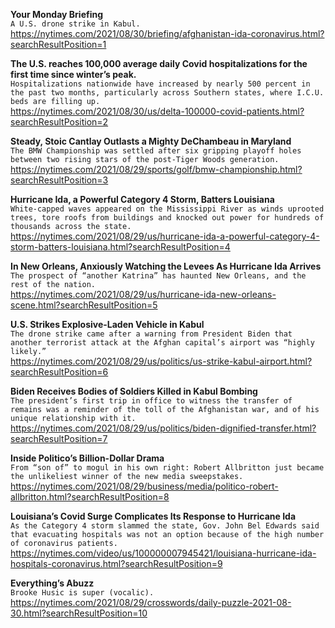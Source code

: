 **Your Monday Briefing**\
`A U.S. drone strike in Kabul.`\
https://nytimes.com/2021/08/30/briefing/afghanistan-ida-coronavirus.html?searchResultPosition=1

**The U.S. reaches 100,000 average daily Covid hospitalizations for the first time since winter’s peak.**\
`Hospitalizations nationwide have increased by nearly 500 percent in the past two months, particularly across Southern states, where I.C.U. beds are filling up.`\
https://nytimes.com/2021/08/30/us/delta-100000-covid-patients.html?searchResultPosition=2

**Steady, Stoic Cantlay Outlasts a Mighty DeChambeau in Maryland**\
`The BMW Championship was settled after six gripping playoff holes between two rising stars of the post-Tiger Woods generation.`\
https://nytimes.com/2021/08/29/sports/golf/bmw-championship.html?searchResultPosition=3

**Hurricane Ida, a Powerful Category 4 Storm, Batters Louisiana**\
`White-capped waves appeared on the Mississippi River as winds uprooted trees, tore roofs from buildings and knocked out power for hundreds of thousands across the state.`\
https://nytimes.com/2021/08/29/us/hurricane-ida-a-powerful-category-4-storm-batters-louisiana.html?searchResultPosition=4

**In New Orleans, Anxiously Watching the Levees As Hurricane Ida Arrives**\
`The prospect of “another Katrina” has haunted New Orleans, and the rest of the nation.`\
https://nytimes.com/2021/08/29/us/hurricane-ida-new-orleans-scene.html?searchResultPosition=5

**U.S. Strikes Explosive-Laden Vehicle in Kabul**\
`The drone strike came after a warning from President Biden that another terrorist attack at the Afghan capital’s airport was “highly likely.”`\
https://nytimes.com/2021/08/29/us/politics/us-strike-kabul-airport.html?searchResultPosition=6

**Biden Receives Bodies of Soldiers Killed in Kabul Bombing**\
`The president’s first trip in office to witness the transfer of remains was a reminder of the toll of the Afghanistan war, and of his unique relationship with it.`\
https://nytimes.com/2021/08/29/us/politics/biden-dignified-transfer.html?searchResultPosition=7

**Inside Politico’s Billion-Dollar Drama**\
`From “son of” to mogul in his own right: Robert Allbritton just became the unlikeliest winner of the new media sweepstakes.`\
https://nytimes.com/2021/08/29/business/media/politico-robert-allbritton.html?searchResultPosition=8

**Louisiana’s Covid Surge Complicates Its Response to Hurricane Ida**\
`As the Category 4 storm slammed the state, Gov. John Bel Edwards said that evacuating hospitals was not an option because of the high number of coronavirus patients.`\
https://nytimes.com/video/us/100000007945421/louisiana-hurricane-ida-hospitals-coronavirus.html?searchResultPosition=9

**Everything’s Abuzz**\
`Brooke Husic is super (vocalic).`\
https://nytimes.com/2021/08/29/crosswords/daily-puzzle-2021-08-30.html?searchResultPosition=10

